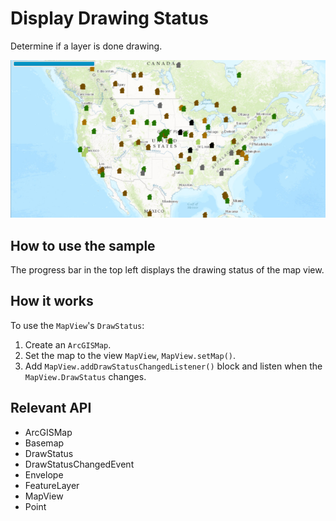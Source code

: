 # Display Drawing Status

Determine if a layer is done drawing.

![](DisplayDrawingStatus.png)

## How to use the sample

The progress bar in the top left displays the drawing status of the map view.

## How it works

To use the `MapView`'s `DrawStatus`:

1.  Create an `ArcGISMap`.
2.  Set the map to the view `MapView`, `MapView.setMap()`.
3.  Add `MapView.addDrawStatusChangedListener()` block and listen when the `MapView.DrawStatus` changes.

## Relevant API

*   ArcGISMap
*   Basemap
*   DrawStatus
*   DrawStatusChangedEvent
*   Envelope
*   FeatureLayer
*   MapView
*   Point

